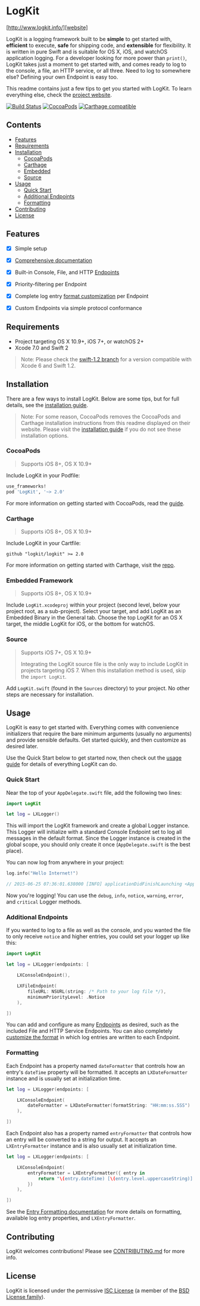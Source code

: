 # LogKit

[http://www.logkit.info/][website]

LogKit is a logging framework built to be **simple** to get started with, **efficient** to execute, **safe** for shipping code, and **extensible** for flexibility. It is written in pure Swift and is suitable for OS X, iOS, and watchOS application logging. For a developer looking for more power than `print()`, LogKit takes just a moment to get started with, and comes ready to log to the console, a file, an HTTP service, or all three. Need to log to somewhere else? Defining your own Endpoint is easy too.

This readme contains just a few tips to get you started with LogKit. To learn everything else, check the [project website][website].

[![Build Status](https://travis-ci.org/logkit/logkit.svg?branch=master)](https://travis-ci.org/logkit/logkit)
[![CocoaPods](https://img.shields.io/badge/pod-2.0.0-blue.svg)](https://cocoapods.org/pods/LogKit)
[![Carthage compatible](https://img.shields.io/badge/Carthage-compatible-4BC51D.svg?style=flat)](https://github.com/Carthage/Carthage)


## Contents

* [Features](#features)
* [Requirements](#requirements)
* [Installation](#installation)
  * [CocoaPods](#cocoapods)
  * [Carthage](#carthage)
  * [Embedded](#embedded-framework)
  * [Source](#source)
* [Usage](#usage)
  * [Quick Start](#quick-start)
  * [Additional Endpoints](#additional-endpoints)
  * [Formatting](#formatting)
* [Contributing](#contributing)
* [License](#license)


## Features

* [x] Simple setup
* [x] [Comprehensive documentation][docs]
* [x] Built-in Console, File, and HTTP [Endpoints][endpoints]
* [x] Priority-filtering per Endpoint
* [x] Complete log entry [format customization][formatting] per Endpoint
* [x] Custom Endpoints via simple protocol conformance


## Requirements

* Project targeting OS X 10.9+, iOS 7+, or watchOS 2+
* Xcode 7.0 and Swift 2

> Note: Please check the [swift-1.2 branch](https://github.com/logkit/logkit/tree/swift-1.2) for a version compatible with Xcode 6 and Swift 1.2.

## Installation

There are a few ways to install LogKit. Below are some tips, but for full details, see the [installation guide][install].

> Note: For some reason, CocoaPods removes the CocoaPods and Carthage installation instructions from this readme displayed on their website. Please visit the [installation guide][install] if you do not see these installation options.

### CocoaPods

> Supports iOS 8+, OS X 10.9+

Include LogKit in your Podfile:

```ruby
use_frameworks!
pod 'LogKit', '~> 2.0'
```

For more information on getting started with CocoaPods, read the [guide][cocoapods].

### Carthage

> Supports iOS 8+, OS X 10.9+

Include LogKit in your Cartfile:

```
github "logkit/logkit" >= 2.0
```

For more information on getting started with Carthage, visit the [repo][carthage].

### Embedded Framework

> Supports iOS 8+, OS X 10.9+

Include `LogKit.xcodeproj` within your project (second level, below your project root, as a sub-project). Select your target, and add LogKit as an Embedded Binary in the General tab. Choose the top LogKit for an OS X target, the middle LogKit for iOS, or the bottom for watchOS.

### Source

> Supports iOS 7+, OS X 10.9+
>
> Integrating the LogKit source file is the only way to include LogKit in projects targeting iOS 7. When this installation method is used, skip the `import LogKit`.

Add `LogKit.swift` (found in the `Sources` directory) to your project. No other steps are necessary for installation.


## Usage

LogKit is easy to get started with. Everything comes with convenience initializers that require the bare minimum arguments (usually no arguments) and provide sensible defaults. Get started quickly, and then customize as desired later.

Use the Quick Start below to get started now, then check out the [usage guide][usage] for details of everything LogKit can do.

### Quick Start

Near the top of your `AppDelegate.swift` file, add the following two lines:

```swift
import LogKit

let log = LXLogger()
```

This will import the LogKit framework and create a global Logger instance. This Logger will initialize with a standard Console Endpoint set to log all messages in the default format. Since the Logger instance is created in the global scope, you should only create it once (`AppDelegate.swift` is the best place).

You can now log from anywhere in your project:

```swift
log.info("Hello Internet!")

// 2015-06-25 07:36:01.638000 [INFO] applicationDidFinishLaunching <AppDelegate.swift:23> Hello Internet!
```

Now you're logging! You can use the `debug`, `info`, `notice`, `warning`, `error`, and `critical` Logger methods.

### Additional Endpoints

If you wanted to log to a file as well as the console, and you wanted the file to only receive `notice` and higher entries, you could set your logger up like this:

```swift
import LogKit

let log = LXLogger(endpoints: [

    LXConsoleEndpoint(),

    LXFileEndpoint(
        fileURL: NSURL(string: /* Path to your log file */),
        minimumPriorityLevel: .Notice
    ),

])
```

You can add and configure as many [Endpoints][endpoints] as desired, such as the included File and HTTP Service Endpoints. You can also completely [customize the format][formatting] in which log entries are written to each Endpoint.

### Formatting

Each Endpoint has a property named `dateFormatter` that controls how an entry's `dateTime` property will be formatted. It accepts an `LXDateFormatter` instance and is usually set at initialization time.

```swift
let log = LXLogger(endpoints: [

    LXConsoleEndpoint(
        dateFormatter = LXDateFormatter(formatString: "HH:mm:ss.SSS")
    ),

])
```

Each Endpoint also has a property named `entryFormatter` that controls how an entry will be converted to a string for output. It accepts an `LXEntryFormatter` instance and is also usually set at initialization time.

```swift
let log = LXLogger(endpoints: [

    LXConsoleEndpoint(
        entryFormatter = LXEntryFormatter({ entry in
            return "\(entry.dateTime) [\(entry.level.uppercaseString)] \(entry.message)"
        })
    ),

])
```

See the [Entry Formatting documentation][formatting] for more details on formatting, available log entry properties, and `LXEntryFormatter`.


## Contributing

LogKit welcomes contributions! Please see [CONTRIBUTING.md][contrib] for more info.


## License

LogKit is licensed under the permissive [ISC License][license] (a member of the [BSD License family][bsd]).


[website]: http://www.logkit.info/
[docs]: http://www.logkit.info/docs/2.0/
[install]: http://www.logkit.info/docs/2.0/installation/
[cocoapods]: https://guides.cocoapods.org/using/using-cocoapods.html
[carthage]: https://github.com/Carthage/Carthage
[usage]: http://www.logkit.info/docs/2.0/usage/
[endpoints]: http://www.logkit.info/docs/2.0/endpoints/
[formatting]: http://www.logkit.info/docs/2.0/formatting/
[contrib]: https://github.com/logkit/logkit/blob/master/CONTRIBUTING.md
[license]: https://github.com/logkit/logkit/blob/master/LICENSE.txt
[bsd]: http://choosealicense.com/licenses/#isc
